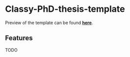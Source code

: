 # Classy-PhD-thesis-template

Preview of the template can be found [**here**](https://andywiecko.github.io/assets/phd_thesis.pdf).

## Features

TODO
